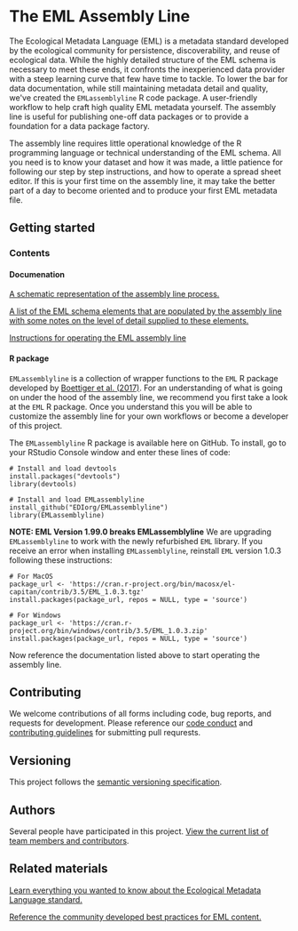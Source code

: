 # The EML Assembly Line

The Ecological Metadata Language (EML) is a metadata standard developed by the ecological community for persistence, discoverability, and reuse of ecological data. While the highly detailed structure of the EML schema is necessary to meet these ends, it confronts the inexperienced data provider with a steep learning curve that few have time to tackle. To lower the bar for data documentation, while still maintaining metadata detail and quality, we've created the `EMLassemblyline` R code package. A user-friendly workflow to help craft high quality EML metadata yourself. The assembly line is useful for publishing one-off data packages or to provide a foundation for a data package factory.

The assembly line requires little operational knowledge of the R programming language or technical understanding of the EML schema. All you need is to know your dataset and how it was made, a little patience for following our step by step instructions, and how to operate a spread sheet editor. If this is your first time on the assembly line, it may take the better part of a day to become oriented and to produce your first EML metadata file.


## Getting started

### Contents

#### Documenation

[A schematic representation of the assembly line process.](https://github.com/EDIorg/EMLassemblyline/blob/master/documentation/schematic.md)

[A list of the EML schema elements that are populated by the assembly line with some notes on the level of detail supplied to these elements.](https://github.com/EDIorg/EMLassemblyline/blob/master/documentation/schema_use.md)

[Instructions for operating the EML assembly line](https://github.com/EDIorg/EMLassemblyline/blob/master/documentation/instructions.md)

#### R package

`EMLassemblyline` is a collection of wrapper functions to the `EML` R package developed by [Boettiger et al. (2017)](https://github.com/ropensci/EML). For an understanding of what is going on under the hood of the assembly line, we recommend you first take a look at the `EML` R package. Once you understand this you will be able to customize the assembly line for your own workflows or become a developer of this project.

The `EMLassemblyline` R package is available here on GitHub. To install, go to your RStudio Console window and enter these lines of code:

```
# Install and load devtools
install.packages("devtools")
library(devtools)

# Install and load EMLassemblyline
install_github("EDIorg/EMLassemblyline")
library(EMLassemblyline)
```

__NOTE: EML Version 1.99.0 breaks EMLassemblyline__ We are upgrading `EMLassemblyline` to work with the newly refurbished `EML` library. If you receive an error when installing `EMLassemblyline`, reinstall `EML` version 1.0.3 following these instructions:

```
# For MacOS
package_url <- 'https://cran.r-project.org/bin/macosx/el-capitan/contrib/3.5/EML_1.0.3.tgz'
install.packages(package_url, repos = NULL, type = 'source')

# For Windows
package_url <- 'https://cran.r-project.org/bin/windows/contrib/3.5/EML_1.0.3.zip'
install.packages(package_url, repos = NULL, type = 'source')
```

Now reference the documentation listed above to start operating the assembly line.

## Contributing

We welcome contributions of all forms including code, bug reports, and requests for development. Please reference our [code conduct](https://github.com/EDIorg/EMLassemblyline/blob/master/CODE_OF_CONDUCT.md) and [contributing guidelines](https://github.com/EDIorg/EMLassemblyline/blob/master/CONTRIBUTING.md) for submitting pull requrests.

## Versioning

This project follows the [semantic versioning specification](https://semver.org).

## Authors

Several people have participated in this project. [View the current list of team members and contributors](https://github.com/EDIorg/EMLassemblyline/blob/master/AUTHORS.md).

## Related materials

[Learn everything you wanted to know about the Ecological Metadata Language standard.](https://knb.ecoinformatics.org/#external//emlparser/docs/index.html)

[Reference the community developed best practices for EML content.](https://environmentaldatainitiative.org/resources/assemble-data-and-metadata/step-3-create-eml-metadata/best-practices-for-dataset-metadata-in-ecological-metadata-language-eml/)

